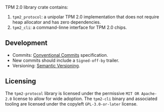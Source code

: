 TPM 2.0 library crate contains:

1. `tpm2_protocol`: a unipolar TPM 2.0 implementation that does not require
   heap allocator and has zero dependencies.
2. `tpm2_cli`: a command-linne interface for TPM 2.0 chips.

## Development

* Commits: [Conventional Commits](https://www.conventionalcommits.org/en/v1.0.0/) specification.
* New commits should include a `Signed-off-by` trailer.
* Versioning: [Semantic Versioning](https://semver.org/).

## Licensing

The `tpm2-protocol` library is licensed under the permissive `MIT OR Apache-2.0`
license to allow for wide adoption. The `tpm2-cli` binary and associated tooling
are licensed under the copyleft `GPL-3.0-or-later` license.
